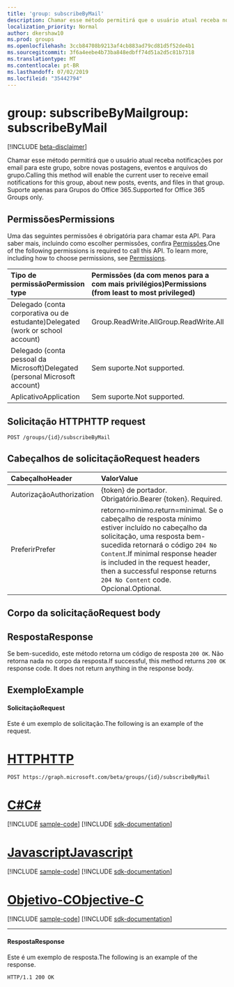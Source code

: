 ```yaml
---
title: 'group: subscribeByMail'
description: Chamar esse método permitirá que o usuário atual receba notificações por email para este grupo, sobre novas postagens, eventos e arquivos do grupo. Suporte apenas para Grupos do Office 365.
localization_priority: Normal
author: dkershaw10
ms.prod: groups
ms.openlocfilehash: 3ccb84708b9213af4cb883ad79cd81d5f52de4b1
ms.sourcegitcommit: 3f6a4eebe4b73ba848edbff74d51a2d5c81b7318
ms.translationtype: MT
ms.contentlocale: pt-BR
ms.lasthandoff: 07/02/2019
ms.locfileid: "35442794"
---
```

# <a name="group-subscribebymail"></a><span data-ttu-id="c335b-104">group: subscribeByMail</span><span class="sxs-lookup"><span data-stu-id="c335b-104">group: subscribeByMail</span></span>

[!INCLUDE [beta-disclaimer](../../includes/beta-disclaimer.md)]

<span data-ttu-id="c335b-105">Chamar esse método permitirá que o usuário atual receba notificações por email para este grupo, sobre novas postagens, eventos e arquivos do grupo.</span><span class="sxs-lookup"><span data-stu-id="c335b-105">Calling this method will enable the current user to receive email notifications for this group, about new posts, events, and files in that group.</span></span> <span data-ttu-id="c335b-106">Suporte apenas para Grupos do Office 365.</span><span class="sxs-lookup"><span data-stu-id="c335b-106">Supported for Office 365 Groups only.</span></span>

## <a name="permissions"></a><span data-ttu-id="c335b-107">Permissões</span><span class="sxs-lookup"><span data-stu-id="c335b-107">Permissions</span></span>
<span data-ttu-id="c335b-p103">Uma das seguintes permissões é obrigatória para chamar esta API. Para saber mais, incluindo como escolher permissões, confira [Permissões](/graph/permissions-reference).</span><span class="sxs-lookup"><span data-stu-id="c335b-p103">One of the following permissions is required to call this API. To learn more, including how to choose permissions, see [Permissions](/graph/permissions-reference).</span></span>

|<span data-ttu-id="c335b-110">Tipo de permissão</span><span class="sxs-lookup"><span data-stu-id="c335b-110">Permission type</span></span>      | <span data-ttu-id="c335b-111">Permissões (da com menos para a com mais privilégios)</span><span class="sxs-lookup"><span data-stu-id="c335b-111">Permissions (from least to most privileged)</span></span>              |
|:--------------------|:---------------------------------------------------------|
|<span data-ttu-id="c335b-112">Delegado (conta corporativa ou de estudante)</span><span class="sxs-lookup"><span data-stu-id="c335b-112">Delegated (work or school account)</span></span> | <span data-ttu-id="c335b-113">Group.ReadWrite.All</span><span class="sxs-lookup"><span data-stu-id="c335b-113">Group.ReadWrite.All</span></span>    |
|<span data-ttu-id="c335b-114">Delegado (conta pessoal da Microsoft)</span><span class="sxs-lookup"><span data-stu-id="c335b-114">Delegated (personal Microsoft account)</span></span> | <span data-ttu-id="c335b-115">Sem suporte.</span><span class="sxs-lookup"><span data-stu-id="c335b-115">Not supported.</span></span>    |
|<span data-ttu-id="c335b-116">Aplicativo</span><span class="sxs-lookup"><span data-stu-id="c335b-116">Application</span></span> | <span data-ttu-id="c335b-117">Sem suporte.</span><span class="sxs-lookup"><span data-stu-id="c335b-117">Not supported.</span></span> |

## <a name="http-request"></a><span data-ttu-id="c335b-118">Solicitação HTTP</span><span class="sxs-lookup"><span data-stu-id="c335b-118">HTTP request</span></span>
<!-- { "blockType": "ignored" } -->
```http
POST /groups/{id}/subscribeByMail
```
## <a name="request-headers"></a><span data-ttu-id="c335b-119">Cabeçalhos de solicitação</span><span class="sxs-lookup"><span data-stu-id="c335b-119">Request headers</span></span>
| <span data-ttu-id="c335b-120">Cabeçalho</span><span class="sxs-lookup"><span data-stu-id="c335b-120">Header</span></span>       | <span data-ttu-id="c335b-121">Valor</span><span class="sxs-lookup"><span data-stu-id="c335b-121">Value</span></span> |
|:---------------|:--------|
| <span data-ttu-id="c335b-122">Autorização</span><span class="sxs-lookup"><span data-stu-id="c335b-122">Authorization</span></span>  | <span data-ttu-id="c335b-p104">{token} de portador. Obrigatório.</span><span class="sxs-lookup"><span data-stu-id="c335b-p104">Bearer {token}. Required.</span></span>  |
| <span data-ttu-id="c335b-125">Preferir</span><span class="sxs-lookup"><span data-stu-id="c335b-125">Prefer</span></span> | <span data-ttu-id="c335b-126">retorno=mínimo.</span><span class="sxs-lookup"><span data-stu-id="c335b-126">return=minimal.</span></span> <span data-ttu-id="c335b-127">Se o cabeçalho de resposta mínimo estiver incluído no cabeçalho da solicitação, uma resposta bem-sucedida retornará o código `204 No Content`.</span><span class="sxs-lookup"><span data-stu-id="c335b-127">If minimal response header is included in the request header, then a successful response returns `204 No Content` code.</span></span> <span data-ttu-id="c335b-128">Opcional.</span><span class="sxs-lookup"><span data-stu-id="c335b-128">Optional.</span></span>  | 

## <a name="request-body"></a><span data-ttu-id="c335b-129">Corpo da solicitação</span><span class="sxs-lookup"><span data-stu-id="c335b-129">Request body</span></span>

## <a name="response"></a><span data-ttu-id="c335b-130">Resposta</span><span class="sxs-lookup"><span data-stu-id="c335b-130">Response</span></span>
<span data-ttu-id="c335b-p106">Se bem-sucedido, este método retorna um código de resposta `200 OK`. Não retorna nada no corpo da resposta.</span><span class="sxs-lookup"><span data-stu-id="c335b-p106">If successful, this method returns `200 OK` response code. It does not return anything in the response body.</span></span>

## <a name="example"></a><span data-ttu-id="c335b-133">Exemplo</span><span class="sxs-lookup"><span data-stu-id="c335b-133">Example</span></span>
#### <a name="request"></a><span data-ttu-id="c335b-134">Solicitação</span><span class="sxs-lookup"><span data-stu-id="c335b-134">Request</span></span>
<span data-ttu-id="c335b-135">Este é um exemplo de solicitação.</span><span class="sxs-lookup"><span data-stu-id="c335b-135">The following is an example of the request.</span></span>

# <a name="httptabhttp"></a>[<span data-ttu-id="c335b-136">HTTP</span><span class="sxs-lookup"><span data-stu-id="c335b-136">HTTP</span></span>](#tab/http)
<!-- {
  "blockType": "request",
  "name": "group_subscribebymail"
}-->
```http
POST https://graph.microsoft.com/beta/groups/{id}/subscribeByMail
```
# <a name="ctabcsharp"></a>[<span data-ttu-id="c335b-137">C#</span><span class="sxs-lookup"><span data-stu-id="c335b-137">C#</span></span>](#tab/csharp)
[!INCLUDE [sample-code](../includes/snippets/csharp/group-subscribebymail-csharp-snippets.md)]
[!INCLUDE [sdk-documentation](../includes/snippets/snippets-sdk-documentation-link.md)]

# <a name="javascripttabjavascript"></a>[<span data-ttu-id="c335b-138">Javascript</span><span class="sxs-lookup"><span data-stu-id="c335b-138">Javascript</span></span>](#tab/javascript)
[!INCLUDE [sample-code](../includes/snippets/javascript/group-subscribebymail-javascript-snippets.md)]
[!INCLUDE [sdk-documentation](../includes/snippets/snippets-sdk-documentation-link.md)]

# <a name="objective-ctabobjc"></a>[<span data-ttu-id="c335b-139">Objetivo-C</span><span class="sxs-lookup"><span data-stu-id="c335b-139">Objective-C</span></span>](#tab/objc)
[!INCLUDE [sample-code](../includes/snippets/objc/group-subscribebymail-objc-snippets.md)]
[!INCLUDE [sdk-documentation](../includes/snippets/snippets-sdk-documentation-link.md)]

---


#### <a name="response"></a><span data-ttu-id="c335b-140">Resposta</span><span class="sxs-lookup"><span data-stu-id="c335b-140">Response</span></span>
<span data-ttu-id="c335b-141">Este é um exemplo de resposta.</span><span class="sxs-lookup"><span data-stu-id="c335b-141">The following is an example of the response.</span></span> 
<!-- {
  "blockType": "response",
  "truncated": true
} -->
```http
HTTP/1.1 200 OK
```

<!-- uuid: 8fcb5dbc-d5aa-4681-8e31-b001d5168d79
2015-10-25 14:57:30 UTC -->
<!--
{
  "type": "#page.annotation",
  "description": "group: subscribeByMail",
  "keywords": "",
  "section": "documentation",
  "tocPath": "",
  "suppressions": [
  ]
}
-->
